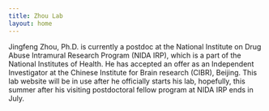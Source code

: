 ```yaml
---
title: Zhou Lab
layout: home
---
```

Jingfeng Zhou, Ph.D. is currently a postdoc at the National Institute on Drug Abuse Intramural Research Program (NIDA IRP), which is a part of the National Institutes of Health. He has accepted an offer as an Independent Investigator at the Chinese Institute for Brain research (CIBR), Beijing. This lab website will be in use after he officially starts his lab, hopefully, this summer after his visiting postdoctoral fellow program at NIDA IRP ends in July.
